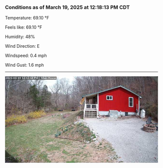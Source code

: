 ### Conditions as of March 19, 2025 at 12:18:13 PM CDT 

Temperature: 69.10 &deg;F

Feels like: 69.10 &deg;F

Humidity: 48%

Wind Direction: E

Windspeed: 0.4 mph

Wind Gust: 1.6 mph

---

<img src="./images/latest.jpeg"/>

